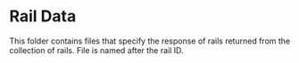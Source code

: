# Rail Data
This folder contains files that specify the response of rails returned from the collection of rails. File is named after the rail ID.